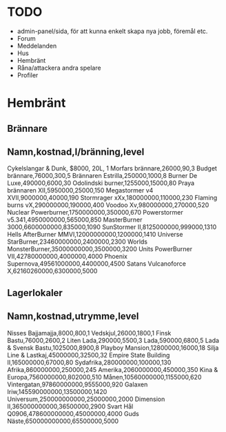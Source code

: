 # TODO
- admin-panel/sida, för att kunna enkelt skapa nya jobb, föremål etc.
- Forum
- Meddelanden
- Hus
- Hembränt
- Råna/attackera andra spelare
- Profiler

# Hembränt
## Brännare
Namn,kostnad,l/bränning,level
--------------------------------
Cykelslangar & Dunk, $8000, 20L, 1
Morfars brännare,26000,90,3
Budget brännare,76000,300,5
Brännaren Estrilla,250000,1000,8
Burner De Luxe,490000,6000,30
Odolindski burner,1255000,15000,80
Praya brännaren XII,5950000,25000,150
Megastormer v4 XVII,9000000,40000,190
Stormrager xXx,180000000,110000,230
Flaming burns vX,290000000,190000,400
Voodoo Xv,980000000,270000,520
Nuclear Powerburner,1750000000,350000,670
Powerstormer v5.341,4950000000,565000,850
MasterBurner 3000,6600000000,835000,1090
SunStormer II,8125000000,999000,1310
Hells AfterBurner MMVI,12000000000,1200000,1410
Universe StarBurner,23460000000,2400000,2300
Worlds MonsterBurner,35000000000,3500000,3200
Units PowerBurner VII,42780000000,4000000,4000
Phoenix Supernova,49561000000,4400000,4500
Satans Vulcanoforce X,62160260000,6300000,5000

## Lagerlokaler
Namn,kostnad,utrymme,level
--------------------------------
Nisses Bajjamajja,8000,800,1
Vedskjul,26000,1800,1
Finsk Bastu,76000,2600,2
Liten Lada,290000,5500,3
Lada,590000,6800,5
Lada & Svensk Bastu,1025000,8900,8
Playboy Mansion,12800000,16000,18
Silja Line & Lastkaj,45000000,32500,32
Empire State Building II,165000000,67000,80
Sydafrika,280000000,100000,130
Afrika,860000000,250000,245
Amerika,2060000000,450000,350
Kina & Europa,7560000000,802000,510
Månen,10560000000,1155000,620
Vintergatan,97860000000,9555000,920
Galaxen Iriw,145590000000,13500000,1420
Universum,250000000000,25000000,2000
Dimension II,365000000000,36500000,2900
Svart Hål Q0906,478600000000,45000000,4000
Guds Näste,650000000000,65500000,5000
